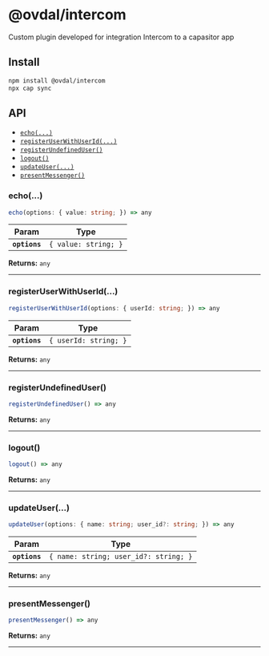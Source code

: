 # @ovdal/intercom

Custom plugin developed for integration Intercom to a capasitor app

## Install

```bash
npm install @ovdal/intercom
npx cap sync
```

## API

<docgen-index>

* [`echo(...)`](#echo)
* [`registerUserWithUserId(...)`](#registeruserwithuserid)
* [`registerUndefinedUser()`](#registerundefineduser)
* [`logout()`](#logout)
* [`updateUser(...)`](#updateuser)
* [`presentMessenger()`](#presentmessenger)

</docgen-index>

<docgen-api>
<!--Update the source file JSDoc comments and rerun docgen to update the docs below-->

### echo(...)

```typescript
echo(options: { value: string; }) => any
```

| Param         | Type                            |
| ------------- | ------------------------------- |
| **`options`** | <code>{ value: string; }</code> |

**Returns:** <code>any</code>

--------------------


### registerUserWithUserId(...)

```typescript
registerUserWithUserId(options: { userId: string; }) => any
```

| Param         | Type                             |
| ------------- | -------------------------------- |
| **`options`** | <code>{ userId: string; }</code> |

**Returns:** <code>any</code>

--------------------


### registerUndefinedUser()

```typescript
registerUndefinedUser() => any
```

**Returns:** <code>any</code>

--------------------


### logout()

```typescript
logout() => any
```

**Returns:** <code>any</code>

--------------------


### updateUser(...)

```typescript
updateUser(options: { name: string; user_id?: string; }) => any
```

| Param         | Type                                             |
| ------------- | ------------------------------------------------ |
| **`options`** | <code>{ name: string; user_id?: string; }</code> |

**Returns:** <code>any</code>

--------------------


### presentMessenger()

```typescript
presentMessenger() => any
```

**Returns:** <code>any</code>

--------------------

</docgen-api>
